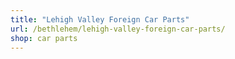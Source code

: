 ```yaml
---
title: "Lehigh Valley Foreign Car Parts"
url: /bethlehem/lehigh-valley-foreign-car-parts/
shop: car parts
---
```


